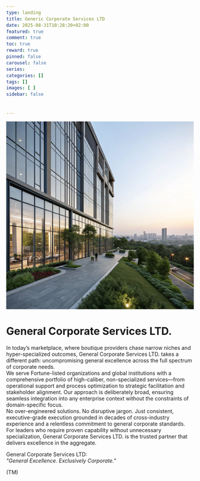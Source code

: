 ```yaml
---
type: landing 
title: Generic Corporate Services LTD
date: 2025-08-31T10:28:20+02:00
featured: true
comment: true
toc: true
reward: true
pinned: false
carousel: false
series:
categories: []
tags: []
images: [ ]
sidebar: false


---
```




![General Excellence. Exclusively Corporate.](gcs.png?width=400px#floatleft)


# General Corporate Services LTD.

In today’s marketplace, where boutique providers chase narrow niches and hyper-specialized outcomes, General Corporate Services LTD. takes a different path: uncompromising general excellence across the full spectrum of corporate needs.  
We serve Fortune-listed organizations and global institutions with a comprehensive portfolio of high-caliber, non-specialized services—from operational support and process optimization to strategic facilitation and stakeholder alignment. Our approach is deliberately broad, ensuring seamless integration into any enterprise context without the constraints of domain-specific focus.  
No over-engineered solutions. No disruptive jargon. Just consistent, executive-grade execution grounded in decades of cross-industry experience and a relentless commitment to general corporate standards.
For leaders who require proven capability without unnecessary specialization, General Corporate Services LTD. is the trusted partner that delivers excellence in the aggregate.

General Corporate Services LTD:  
*"General Excellence. Exclusively Corporate."*

(TM)
